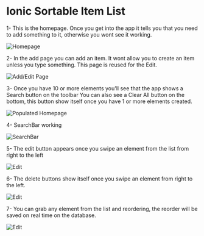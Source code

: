 Ionic Sortable Item List
========================

1- This is the homepage. 
Once you get into the app it tells you that you need to add something to it, 
otherwise you wont see it working.

![Homepage](doc/1.PNG)

2- In the add page you can add an item. It wont allow you to create an item unless
you type something. This page is reused for the Edit.

![Add/Edit Page](doc/2.PNG)

3- Once you have 10 or more elements you'll see that the app shows a Search button on the toolbar
You can also see a Clear All button on the bottom, this button show itself once you have 
1 or more elements created.

![Populated Homepage](doc/3.PNG)

4- SearchBar working

![SearchBar](doc/4.PNG)

5- The edit button appears once you swipe an element from the list from right to the left

![Edit](doc/5.PNG)

6- The delete buttons show itself once you swipe an element from right to the left.

![Edit](doc/6.PNG)

7- You can grab any element from the list and reordering,
 the reorder will be saved on real time on the database.

![Edit](doc/6.PNG)
